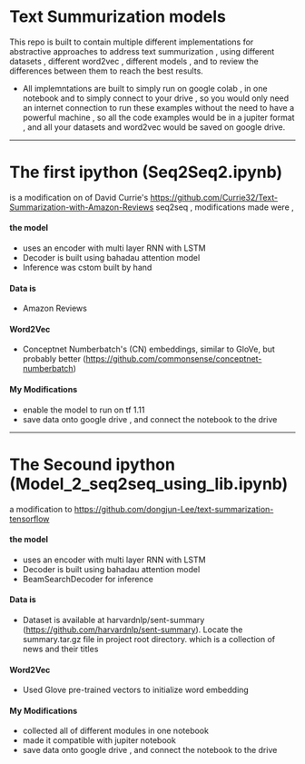 # Text Summurization models

This repo is built to contain multiple different implementations for abstractive approaches to address text summurization , using different datasets , different word2vec , different models , and to review the differences between them to reach the best results.

- All implemntations are built to simply run on google colab , in one notebook and to simply connect to your drive , so you would only need an internet connection to run these examples without the need to have a powerful machine , so all the code examples would be in a jupiter format , and all your datasets and word2vec would be saved on google drive.

---------------------------------------------------------------------------------

# The first ipython (Seq2Seq2.ipynb)
  is a modification on of David Currie's https://github.com/Currie32/Text-Summarization-with-Amazon-Reviews seq2seq , modifications made were , 
  #### the model
  - uses an encoder with multi layer RNN with LSTM
  - Decoder is built using bahadau attention model
  - Inference was cstom built by hand
  #### Data is 
  - Amazon Reviews
  #### Word2Vec
  - Conceptnet Numberbatch's (CN) embeddings, similar to GloVe, but probably better 
  (https://github.com/commonsense/conceptnet-numberbatch)
   ####  My Modifications
   - enable the model to run on tf 1.11
   - save data onto google drive , and connect the notebook to the drive
   
---------------------------------------------------------------------------------

# The Secound ipython (Model_2_seq2seq_using_lib.ipynb)
a modification to https://github.com/dongjun-Lee/text-summarization-tensorflow 
  #### the model
  - uses an encoder with multi layer RNN with LSTM
  - Decoder is built using bahadau attention model
  - BeamSearchDecoder for inference
  #### Data is 
  - Dataset is available at harvardnlp/sent-summary (https://github.com/harvardnlp/sent-summary). Locate the summary.tar.gz file in project root directory. which is a collection of news and their titles
  #### Word2Vec
  - Used Glove pre-trained vectors to initialize word embedding
   ####  My Modifications
   - collected all of different modules in one notebook
   - made it compatible with jupiter notebook
   - save data onto google drive , and connect the notebook to the drive

